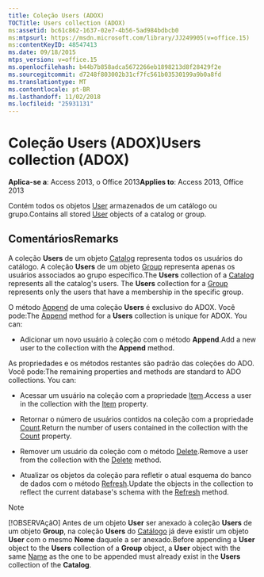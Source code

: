 ```yaml
---
title: Coleção Users (ADOX)
TOCTitle: Users collection (ADOX)
ms:assetid: bc61c862-1637-02e7-4b56-5ad984bdbcb0
ms:mtpsurl: https://msdn.microsoft.com/library/JJ249905(v=office.15)
ms:contentKeyID: 48547413
ms.date: 09/18/2015
mtps_version: v=office.15
ms.openlocfilehash: b44b7b858adca5672266eb1898213d8f28429f2e
ms.sourcegitcommit: d7248f803002b31cf7fc561b03530199a9b0a8fd
ms.translationtype: MT
ms.contentlocale: pt-BR
ms.lasthandoff: 11/02/2018
ms.locfileid: "25931131"
---
```

# <a name="users-collection-adox"></a><span data-ttu-id="80e1f-102">Coleção Users (ADOX)</span><span class="sxs-lookup"><span data-stu-id="80e1f-102">Users collection (ADOX)</span></span>


<span data-ttu-id="80e1f-103">**Aplica-se a**: Access 2013, o Office 2013</span><span class="sxs-lookup"><span data-stu-id="80e1f-103">**Applies to**: Access 2013, Office 2013</span></span>

<span data-ttu-id="80e1f-104">Contém todos os objetos [User](user-object-adox.md) armazenados de um catálogo ou grupo.</span><span class="sxs-lookup"><span data-stu-id="80e1f-104">Contains all stored [User](user-object-adox.md) objects of a catalog or group.</span></span>

## <a name="remarks"></a><span data-ttu-id="80e1f-105">Comentários</span><span class="sxs-lookup"><span data-stu-id="80e1f-105">Remarks</span></span>

<span data-ttu-id="80e1f-p101">A coleção **Users** de um objeto [Catalog](catalog-object-adox.md) representa todos os usuários do catálogo. A coleção **Users** de um objeto [Group](group-object-adox.md) representa apenas os usuários associados ao grupo específico.</span><span class="sxs-lookup"><span data-stu-id="80e1f-p101">The **Users** collection of a [Catalog](catalog-object-adox.md) represents all the catalog's users. The **Users** collection for a [Group](group-object-adox.md) represents only the users that have a membership in the specific group.</span></span>

<span data-ttu-id="80e1f-p102">O método [Append](append-method-adox-users.md) de uma coleção **Users** é exclusivo do ADOX. Você pode:</span><span class="sxs-lookup"><span data-stu-id="80e1f-p102">The [Append](append-method-adox-users.md) method for a **Users** collection is unique for ADOX. You can:</span></span>

  - <span data-ttu-id="80e1f-110">Adicionar um novo usuário à coleção com o método **Append**.</span><span class="sxs-lookup"><span data-stu-id="80e1f-110">Add a new user to the collection with the **Append** method.</span></span>

<span data-ttu-id="80e1f-p103">As propriedades e os métodos restantes são padrão das coleções do ADO. Você pode:</span><span class="sxs-lookup"><span data-stu-id="80e1f-p103">The remaining properties and methods are standard to ADO collections. You can:</span></span>

  - <span data-ttu-id="80e1f-113">Acessar um usuário na coleção com a propriedade [Item](item-property-ado.md).</span><span class="sxs-lookup"><span data-stu-id="80e1f-113">Access a user in the collection with the [Item](item-property-ado.md) property.</span></span>

  - <span data-ttu-id="80e1f-114">Retornar o número de usuários contidos na coleção com a propriedade [Count](count-property-ado.md).</span><span class="sxs-lookup"><span data-stu-id="80e1f-114">Return the number of users contained in the collection with the [Count](count-property-ado.md) property.</span></span>

  - <span data-ttu-id="80e1f-115">Remover um usuário da coleção com o método [Delete](delete-method-adox-collections.md).</span><span class="sxs-lookup"><span data-stu-id="80e1f-115">Remove a user from the collection with the [Delete](delete-method-adox-collections.md) method.</span></span>

  - <span data-ttu-id="80e1f-116">Atualizar os objetos da coleção para refletir o atual esquema do banco de dados com o método [Refresh](refresh-method-ado.md).</span><span class="sxs-lookup"><span data-stu-id="80e1f-116">Update the objects in the collection to reflect the current database's schema with the [Refresh](refresh-method-ado.md) method.</span></span>


> [!NOTE]
> <P><span data-ttu-id="80e1f-117">[!OBSERVAçãO] Antes de um objeto <STRONG>User</STRONG> ser anexado à coleção <STRONG>Users</STRONG> de um objeto <STRONG>Group</STRONG>, na coleção <STRONG>Users</STRONG> do <A href="name-property-adox.md">Catálogo</A> já deve existir um objeto <STRONG>User</STRONG> com o mesmo <STRONG>Nome</STRONG> daquele a ser anexado.</span><span class="sxs-lookup"><span data-stu-id="80e1f-117">Before appending a <STRONG>User</STRONG> object to the <STRONG>Users</STRONG> collection of a <STRONG>Group</STRONG> object, a <STRONG>User</STRONG> object with the same <A href="name-property-adox.md">Name</A> as the one to be appended must already exist in the <STRONG>Users</STRONG> collection of the <STRONG>Catalog</STRONG>.</span></span></P>


